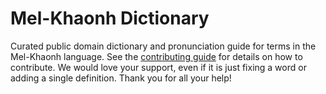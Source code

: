 
# Mel-Khaonh Dictionary

Curated public domain dictionary and pronunciation guide for terms in the Mel-Khaonh language. See the [contributing guide](https://github.com/drumworkteam/term/blob/make/.github/contributing.md) for details on how to contribute. We would love your support, even if it is just fixing a word or adding a single definition. Thank you for all your help!